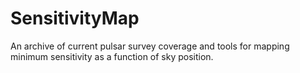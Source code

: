 # SensitivityMap
An archive of current pulsar survey coverage and tools for mapping minimum sensitivity as a function of sky position.
